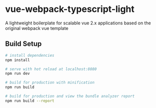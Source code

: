 # vue-webpack-typescript-light
A lightweight boilerplate for scalable vue 2.x applications
based on the original webpack vue template

## Build Setup

``` bash
# install dependencies
npm install

# serve with hot reload at localhost:8080
npm run dev

# build for production with minification
npm run build

# build for production and view the bundle analyzer report
npm run build --report
```
